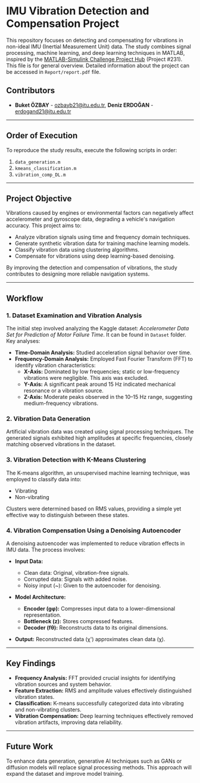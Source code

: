 # IMU Vibration Detection and Compensation Project

This repository focuses on detecting and compensating for vibrations in non-ideal IMU (Inertial Measurement Unit) data. The study combines signal processing, machine learning, and deep learning techniques in MATLAB, inspired by the [MATLAB-Simulink Challenge Project Hub](https://github.com/mathworks/MATLAB-Simulink-Challenge-Project-Hub/tree/main/projects/Vibration%20Detection%20and%20Rejection%20from%20IMU%20Data) (Project #231).
This file is for general overview. Detailed information about the project can be accessed in `Report/report.pdf` file.

## Contributors
- **Buket ÖZBAY** - [ozbayb21@itu.edu.tr](mailto:ozbayb21@itu.edu.tr), **Deniz ERDOĞAN** - [erdogand21@itu.edu.tr](mailto:erdogand21@itu.edu.tr)

---

## Order of Execution
To reproduce the study results, execute the following scripts in order:

1. `data_generation.m`  
2. `kmeans_classification.m`  
3. `vibration_comp_DL.m`

---

## Project Objective
Vibrations caused by engines or environmental factors can negatively affect accelerometer and gyroscope data, degrading a vehicle's navigation accuracy. This project aims to:

- Analyze vibration signals using time and frequency domain techniques.
- Generate synthetic vibration data for training machine learning models.
- Classify vibration data using clustering algorithms.
- Compensate for vibrations using deep learning-based denoising.

By improving the detection and compensation of vibrations, the study contributes to designing more reliable navigation systems.

---

## Workflow

### 1. **Dataset Examination and Vibration Analysis**
The initial step involved analyzing the Kaggle dataset: *Accelerometer Data Set for Prediction of Motor Failure Time*. It can be found in `Dataset` folder. Key analyses:

- **Time-Domain Analysis:** Studied acceleration signal behavior over time.
- **Frequency-Domain Analysis:** Employed Fast Fourier Transform (FFT) to identify vibration characteristics:
  - **X-Axis:** Dominated by low frequencies; static or low-frequency vibrations were negligible. This axis was excluded.
  - **Y-Axis:** A significant peak around 15 Hz indicated mechanical resonance or a vibration source.
  - **Z-Axis:** Moderate peaks observed in the 10–15 Hz range, suggesting medium-frequency vibrations.

### 2. **Vibration Data Generation**
Artificial vibration data was created using signal processing techniques. The generated signals exhibited high amplitudes at specific frequencies, closely matching observed vibrations in the dataset.

### 3. **Vibration Detection with K-Means Clustering**
The K-means algorithm, an unsupervised machine learning technique, was employed to classify data into:
- Vibrating
- Non-vibrating

Clusters were determined based on RMS values, providing a simple yet effective way to distinguish between these states.

### 4. **Vibration Compensation Using a Denoising Autoencoder**
A denoising autoencoder was implemented to reduce vibration effects in IMU data. The process involves:

- **Input Data:**
  - Clean data: Original, vibration-free signals.
  - Corrupted data: Signals with added noise.
  - Noisy input (~): Given to the autoencoder for denoising.

- **Model Architecture:**
  - **Encoder (gφ):** Compresses input data to a lower-dimensional representation.
  - **Bottleneck (z):** Stores compressed features.
  - **Decoder (fθ):** Reconstructs data to its original dimensions.

- **Output:** Reconstructed data (χ') approximates clean data (χ).

---

## Key Findings
- **Frequency Analysis:** FFT provided crucial insights for identifying vibration sources and system behavior.
- **Feature Extraction:** RMS and amplitude values effectively distinguished vibration states.
- **Classification:** K-means successfully categorized data into vibrating and non-vibrating clusters.
- **Vibration Compensation:** Deep learning techniques effectively removed vibration artifacts, improving data reliability.

---

## Future Work
To enhance data generation, generative AI techniques such as GANs or diffusion models will replace signal processing methods. This approach will expand the dataset and improve model training.
